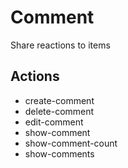 # Comment

Share reactions to items

## Actions

- create-comment
- delete-comment
- edit-comment
- show-comment
- show-comment-count
- show-comments

